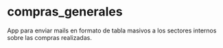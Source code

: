 # compras_generales
App para enviar mails en formato de tabla masivos a los sectores internos sobre las compras realizadas.
